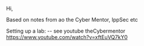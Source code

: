 Hi,

Based on notes from ao the Cyber Mentor, IppSec etc

Setting up a lab:
-- see youtube theCybermentor 
https://www.youtube.com/watch?v=xftEuVQ7kY0

